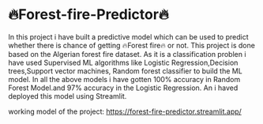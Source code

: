 # 🔥Forest-fire-Predictor🔥

In this project i have built a predictive model which can be used to predict whether there is chance of getting 🔥Forest fire🔥 or not.
This project is done based on the Algerian forest fire dataset.
As it is a classification problen i have used Supervised ML algorithms like Logistic Regression,Decision trees,Support vector machines,
Random forest classifier to build the ML model.
In all the above models i have gotten 100% accuracy in Random Forest Model.and 97% accuracy in the Logistic Regression.
An i haved deployed this model using Streamlit.


working model of the project: https://forest-fire-predictor.streamlit.app/




























